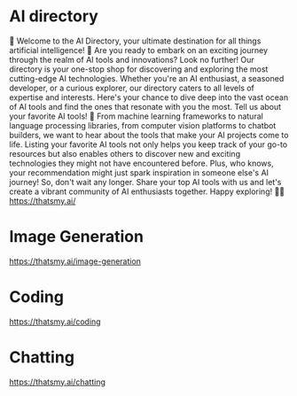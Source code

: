 # AI directory
🌟 Welcome to the AI Directory, your ultimate destination for all things artificial intelligence! 🌟
Are you ready to embark on an exciting journey through the realm of AI tools and innovations? Look no further! Our directory is your one-stop shop for discovering and exploring the most cutting-edge AI technologies.
Whether you're an AI enthusiast, a seasoned developer, or a curious explorer, our directory caters to all levels of expertise and interests. Here's your chance to dive deep into the vast ocean of AI tools and find the ones that resonate with you the most.
Tell us about your favorite AI tools! 🚀 From machine learning frameworks to natural language processing libraries, from computer vision platforms to chatbot builders, we want to hear about the tools that make your AI projects come to life.
Listing your favorite AI tools not only helps you keep track of your go-to resources but also enables others to discover new and exciting technologies they might not have encountered before. Plus, who knows, your recommendation might just spark inspiration in someone else's AI journey!
So, don't wait any longer. Share your top AI tools with us and let's create a vibrant community of AI enthusiasts together. Happy exploring! 🤖✨
https://thatsmy.ai/
# Image Generation
https://thatsmy.ai/image-generation
# Coding
https://thatsmy.ai/coding
# Chatting
https://thatsmy.ai/chatting
